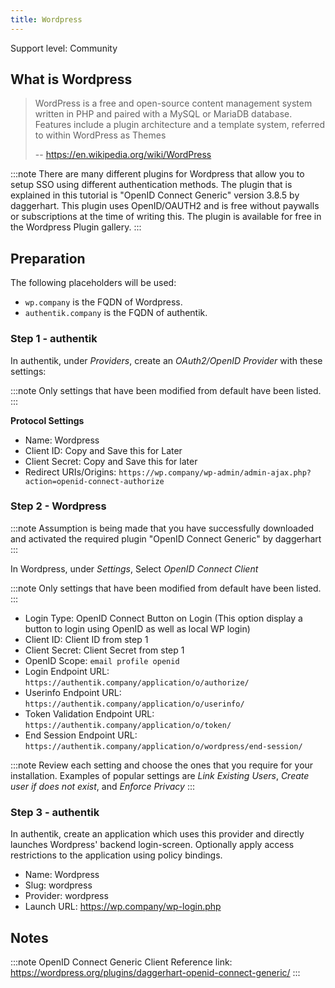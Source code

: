 ```yaml
---
title: Wordpress
---
```


<span class="badge badge--secondary">Support level: Community</span>

## What is Wordpress

> WordPress is a free and open-source content management system written in PHP and paired with a MySQL or MariaDB database. Features include a plugin architecture and a template system, referred to within WordPress as Themes
>
> -- https://en.wikipedia.org/wiki/WordPress

:::note
There are many different plugins for Wordpress that allow you to setup SSO using different authentication methods. The plugin that is explained in this tutorial is "OpenID Connect Generic" version 3.8.5 by daggerhart. This plugin uses OpenID/OAUTH2 and is free without paywalls or subscriptions at the time of writing this. The plugin is available for free in the Wordpress Plugin gallery.
:::

## Preparation

The following placeholders will be used:

-   `wp.company` is the FQDN of Wordpress.
-   `authentik.company` is the FQDN of authentik.

### Step 1 - authentik

In authentik, under _Providers_, create an _OAuth2/OpenID Provider_ with these settings:

:::note
Only settings that have been modified from default have been listed.
:::

**Protocol Settings**

-   Name: Wordpress
-   Client ID: Copy and Save this for Later
-   Client Secret: Copy and Save this for later
-   Redirect URIs/Origins: `https://wp.company/wp-admin/admin-ajax.php?action=openid-connect-authorize`

### Step 2 - Wordpress

:::note
Assumption is being made that you have successfully downloaded and activated the required plugin "OpenID Connect Generic" by daggerhart
:::

In Wordpress, under _Settings_, Select _OpenID Connect Client_

:::note
Only settings that have been modified from default have been listed.
:::

-   Login Type: OpenID Connect Button on Login (This option display a button to login using OpenID as well as local WP login)
-   Client ID: Client ID from step 1
-   Client Secret: Client Secret from step 1
-   OpenID Scope: `email profile openid`
-   Login Endpoint URL: `https://authentik.company/application/o/authorize/`
-   Userinfo Endpoint URL: `https://authentik.company/application/o/userinfo/`
-   Token Validation Endpoint URL: `https://authentik.company/application/o/token/`
-   End Session Endpoint URL: `https://authentik.company/application/o/wordpress/end-session/`

:::note
Review each setting and choose the ones that you require for your installation. Examples of popular settings are _Link Existing Users_, _Create user if does not exist_, and _Enforce Privacy_
:::

### Step 3 - authentik

In authentik, create an application which uses this provider and directly launches Wordpress' backend login-screen. Optionally apply access restrictions to the application using policy bindings.

-   Name: Wordpress
-   Slug: wordpress
-   Provider: wordpress
-   Launch URL: https://wp.company/wp-login.php

## Notes

:::note
OpenID Connect Generic Client Reference link: https://wordpress.org/plugins/daggerhart-openid-connect-generic/
:::
